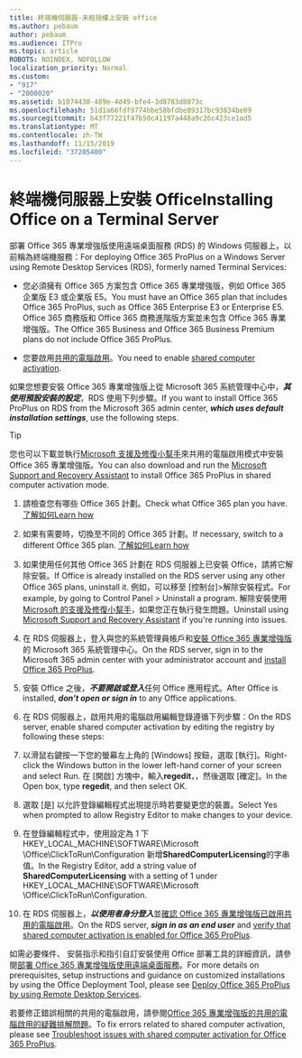 ```yaml
---
title: 終端機伺服器-未經授權上安裝 office
ms.author: pebaum
author: pebaum
ms.audience: ITPro
ms.topic: article
ROBOTS: NOINDEX, NOFOLLOW
localization_priority: Normal
ms.custom:
- "917"
- "2000020"
ms.assetid: b1074430-489e-4d49-bfe4-3d8783d8073c
ms.openlocfilehash: 51d1a66fdf9774bbe58bfdbe89317bc93834be09
ms.sourcegitcommit: b43f77221f47b50c41197a448a9c26c423ce1ad5
ms.translationtype: MT
ms.contentlocale: zh-TW
ms.lasthandoff: 11/15/2019
ms.locfileid: "37205400"
---
```

# <a name="installing-office-on-a-terminal-server"></a><span data-ttu-id="65963-102">終端機伺服器上安裝 Office</span><span class="sxs-lookup"><span data-stu-id="65963-102">Installing Office on a Terminal Server</span></span>

<span data-ttu-id="65963-103">部署 Office 365 專業增強版使用遠端桌面服務 (RDS) 的 Windows 伺服器上，以前稱為終端機服務：</span><span class="sxs-lookup"><span data-stu-id="65963-103">For deploying Office 365 ProPlus on a Windows Server using Remote Desktop Services (RDS), formerly named Terminal Services:</span></span>
  
- <span data-ttu-id="65963-104">您必須擁有 Office 365 方案包含 Office 365 專業增強版，例如 Office 365 企業版 E3 或企業版 E5。</span><span class="sxs-lookup"><span data-stu-id="65963-104">You must have an Office 365 plan that includes Office 365 ProPlus, such as Office 365 Enterprise E3 or Enterprise E5.</span></span> <span data-ttu-id="65963-105">Office 365 商務版和 Office 365 商務進階版方案並未包含 Office 365 專業增強版。</span><span class="sxs-lookup"><span data-stu-id="65963-105">The Office 365 Business and Office 365 Business Premium plans do not include Office 365 ProPlus.</span></span>

- <span data-ttu-id="65963-106">您要啟用[共用的電腦啟用](https://docs.microsoft.com/DeployOffice/overview-of-shared-computer-activation-for-office-365-proplus)。</span><span class="sxs-lookup"><span data-stu-id="65963-106">You need to enable [shared computer activation](https://docs.microsoft.com/DeployOffice/overview-of-shared-computer-activation-for-office-365-proplus).</span></span>

<span data-ttu-id="65963-107">如果您想要安裝 Office 365 專業增強版上從 Microsoft 365 系統管理中心中，***其使用預設安裝的設定***，RDS 使用下列步驟。</span><span class="sxs-lookup"><span data-stu-id="65963-107">If you want to install Office 365 ProPlus on RDS from the Microsoft 365 admin center, ***which uses default installation settings***, use the following steps.</span></span>

> [!TIP]
> <span data-ttu-id="65963-108">您也可以下載並執行[Microsoft 支援及修復小幫手](https://aka.ms/SaRA_OfficeSCA_M365Portal)來共用的電腦啟用模式中安裝 Office 365 專業增強版。</span><span class="sxs-lookup"><span data-stu-id="65963-108">You can also download and run the [Microsoft Support and Recovery Assistant](https://aka.ms/SaRA_OfficeSCA_M365Portal) to install Office 365 ProPlus in shared computer activation mode.</span></span>
  
1. <span data-ttu-id="65963-109">請檢查您有哪些 Office 365 計劃。</span><span class="sxs-lookup"><span data-stu-id="65963-109">Check what Office 365 plan you have.</span></span> [<span data-ttu-id="65963-110">了解如何</span><span class="sxs-lookup"><span data-stu-id="65963-110">Learn how</span></span>](https://docs.microsoft.com/office365/admin/admin-overview/what-subscription-do-i-have)

2. <span data-ttu-id="65963-111">如果有需要時，切換至不同的 Office 365 計劃。</span><span class="sxs-lookup"><span data-stu-id="65963-111">If necessary, switch to a different Office 365 plan.</span></span> [<span data-ttu-id="65963-112">了解如何</span><span class="sxs-lookup"><span data-stu-id="65963-112">Learn how</span></span>](https://docs.microsoft.com/office365/admin/subscriptions-and-billing/switch-to-a-different-plan)

3. <span data-ttu-id="65963-113">如果使用任何其他 Office 365 計劃在 RDS 伺服器上已安裝 Office，請將它解除安裝。</span><span class="sxs-lookup"><span data-stu-id="65963-113">If Office is already installed on the RDS server using any other Office 365 plans, uninstall it.</span></span> <span data-ttu-id="65963-114">例如，可以移至 [控制台]\>解除安裝程式。</span><span class="sxs-lookup"><span data-stu-id="65963-114">For example, by going to Control Panel \> Uninstall a program.</span></span> <span data-ttu-id="65963-115">解除安裝使用[Microsoft 的支援及修復小幫手](https://aka.ms/SARA-OfficeUninstall-Alchemy)，如果您正在執行發生問題。</span><span class="sxs-lookup"><span data-stu-id="65963-115">Uninstall using [Microsoft Support and Recovery Assistant](https://aka.ms/SARA-OfficeUninstall-Alchemy) if you're running into issues.</span></span>

4. <span data-ttu-id="65963-116">在 RDS 伺服器上，登入與您的系統管理員帳戶和[安裝 Office 365 專業增強版](https://portal.office.com/OLS/MySoftware.aspx)的 Microsoft 365 系統管理中心。</span><span class="sxs-lookup"><span data-stu-id="65963-116">On the RDS server, sign in to the Microsoft 365 admin center with your administrator account and [install Office 365 ProPlus](https://portal.office.com/OLS/MySoftware.aspx).</span></span>

5. <span data-ttu-id="65963-117">安裝 Office 之後，***不要開啟或登入***任何 Office 應用程式。</span><span class="sxs-lookup"><span data-stu-id="65963-117">After Office is installed, ***don't open or sign in*** to any Office applications.</span></span>

6. <span data-ttu-id="65963-118">在 RDS 伺服器上，啟用共用的電腦啟用編輯登錄遵循下列步驟：</span><span class="sxs-lookup"><span data-stu-id="65963-118">On the RDS server, enable shared computer activation by editing the registry by following these steps:</span></span>

1. <span data-ttu-id="65963-119">以滑鼠右鍵按一下您的螢幕左上角的 [Windows] 按鈕，選取 [執行]。</span><span class="sxs-lookup"><span data-stu-id="65963-119">Right-click the Windows button in the lower left-hand corner of your screen and select Run.</span></span> <span data-ttu-id="65963-120">在 [開啟] 方塊中，輸入**regedit**，，然後選取 [確定]。</span><span class="sxs-lookup"><span data-stu-id="65963-120">In the Open box, type **regedit**, and then select OK.</span></span>

2. <span data-ttu-id="65963-121">選取 [是] 以允許登錄編輯程式出現提示時若要變更您的裝置。</span><span class="sxs-lookup"><span data-stu-id="65963-121">Select Yes when prompted to allow Registry Editor to make changes to your device.</span></span>

3. <span data-ttu-id="65963-122">在登錄編輯程式中，使用設定為 1 下 HKEY_LOCAL_MACHINE\SOFTWARE\Microsoft \Office\ClickToRun\Configuration 新增**SharedComputerLicensing**的字串值。</span><span class="sxs-lookup"><span data-stu-id="65963-122">In the Registry Editor, add a string value of **SharedComputerLicensing** with a setting of 1 under HKEY_LOCAL_MACHINE\SOFTWARE\Microsoft \Office\ClickToRun\Configuration.</span></span>

7. <span data-ttu-id="65963-123">在 RDS 伺服器上，***以使用者身分登入***並[確認 Office 365 專業增強版已啟用共用的電腦啟用](https://docs.microsoft.com/DeployOffice/troubleshoot-issues-with-shared-computer-activation-for-office-365-proplus#verify-that-activation-for-office-365-proplus-succeeded)。</span><span class="sxs-lookup"><span data-stu-id="65963-123">On the RDS server, ***sign in as an end user*** and [verify that shared computer activation is enabled for Office 365 ProPlus](https://docs.microsoft.com/DeployOffice/troubleshoot-issues-with-shared-computer-activation-for-office-365-proplus#verify-that-activation-for-office-365-proplus-succeeded).</span></span>

<span data-ttu-id="65963-124">如需必要條件、 安裝指示和指引自訂安裝使用 Office 部署工具的詳細資訊，請參閱[部署 Office 365 專業增強版使用遠端桌面服務](https://docs.microsoft.com/DeployOffice/deploy-office-365-proplus-by-using-remote-desktop-services)。</span><span class="sxs-lookup"><span data-stu-id="65963-124">For more details on prerequisites, setup instructions and guidance on customized installations by using the Office Deployment Tool, please see [Deploy Office 365 ProPlus by using Remote Desktop Services](https://docs.microsoft.com/DeployOffice/deploy-office-365-proplus-by-using-remote-desktop-services).</span></span>
  
<span data-ttu-id="65963-125">若要修正錯誤相關的共用的電腦啟用，請參閱[Office 365 專業增強版的共用的電腦啟用的疑難排解問題](https://docs.microsoft.com/DeployOffice/troubleshoot-issues-with-shared-computer-activation-for-office-365-proplus)。</span><span class="sxs-lookup"><span data-stu-id="65963-125">To fix errors related to shared computer activation, please see [Troubleshoot issues with shared computer activation for Office 365 ProPlus](https://docs.microsoft.com/DeployOffice/troubleshoot-issues-with-shared-computer-activation-for-office-365-proplus).</span></span>
  